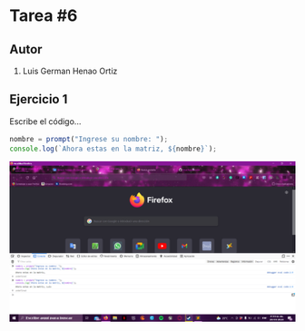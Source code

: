# Tarea #6

## Autor
1. Luis German Henao Ortiz

## Ejercicio 1
Escribe el código...

```javascript
nombre = prompt("Ingrese su nombre: ");
console.log(`Ahora estas en la matriz, ${nombre}`);
```

![I1](https://github.com/Ruisu4869/Tarea6-JS/blob/master/Exercise%201.png)